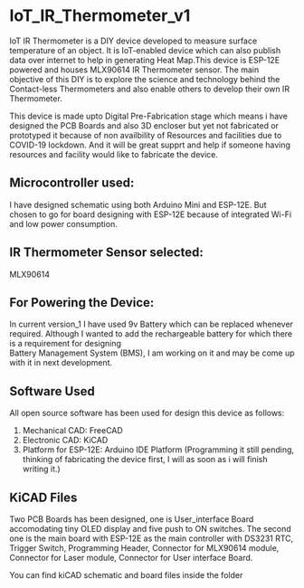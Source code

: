 # IoT_IR_Thermometer_v1

IoT IR Thermometer is a DIY device developed to measure surface temperature of an object. It is IoT-enabled device which 
can also publish data over internet to help in generating Heat Map.This device is ESP-12E powered  and houses MLX90614 IR 
Thermometer sensor. The main objective of this DIY is to explore the science and technology behind the Contact-less 
Thermometers and also enable others to develop their own IR Thermometer.

This device is made upto Digital Pre-Fabrication stage which means i have designed the PCB Boards and also 3D encloser 
but yet not fabricated or prototyped it because of non availbility of Resources and facilities due to COVID-19 lockdown.
And it will be great supprt and help if someone having resources and facility would like to fabricate the device.

## Microcontroller used:
I have designed schematic using both Arduino Mini and ESP-12E. But chosen to go for board designing with ESP-12E 
because of integrated Wi-Fi and low power consumption.

## IR Thermometer Sensor selected: 
MLX90614

## For Powering the Device:
In current version_1 I have used 9v Battery which can be replaced whenever required.
Although I wanted to add the rechargeable battery for which there is a requirement for designing  
Battery Management System (BMS), I am working on it and may be come up with it in next development.

## Software Used
All open source software has been used for design this device as follows:

1. Mechanical CAD: FreeCAD
2. Electronic CAD: KiCAD
3. Platform for ESP-12E: Arduino IDE Platform (Programming it still pending, thinking of fabricating the device first, I will
                                               as soon as i will finish writing it.)

## KiCAD Files

Two PCB Boards has been designed, one is User_interface Board accomodating tiny OLED display and five push to ON switches.
The second one is the main board with ESP-12E as the main controller with DS3231 RTC, Trigger Switch, Programming Header, Connector for 
MLX90614 module, Connector for Laser module, Connector for User interface Board.

You can find kiCAD schematic and board files inside the folder 
